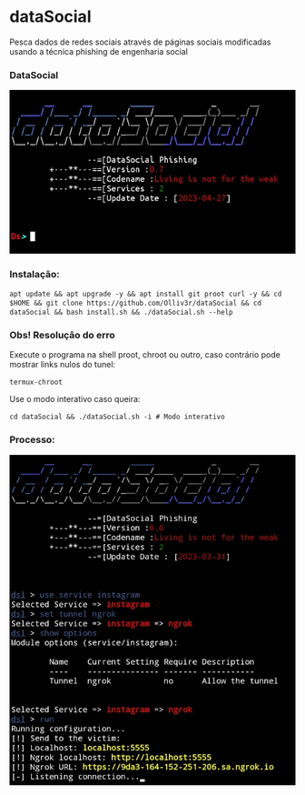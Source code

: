 # dataSocial
Pesca dados de redes sociais através de páginas sociais modificadas usando a técnica phishing de engenharia social

### DataSocial
![main](https://github.com/Olliv3r/dataSocial/blob/main/media/modeInteractive.jpg)

### Instalação:
```
apt update && apt upgrade -y && apt install git proot curl -y && cd $HOME && git clone https://github.com/Olliv3r/dataSocial && cd dataSocial && bash install.sh && ./dataSocial.sh --help
```

### Obs! Resoluçâo do erro
Execute o programa na shell proot, chroot ou outro, caso contrário pode mostrar links nulos do tunel:
```
termux-chroot
```
Use o modo interativo caso queira:
```
cd dataSocial && ./dataSocial.sh -i # Modo interativo
```
### Processo:
![main](https://github.com/Olliv3r/dataSocial/blob/main/media/process.jpg)
